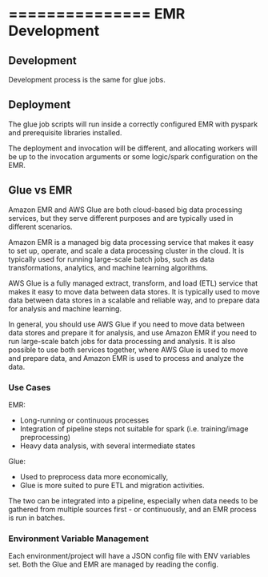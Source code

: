 ===============
EMR Development
===============

## Development

Development process is the same for glue jobs.

## Deployment

The glue job scripts will run inside a correctly configured EMR with pyspark and prerequisite libraries installed.

The deployment and invocation will be different, and allocating workers will be up to the invocation arguments or some
logic/spark configuration on the EMR.

## Glue vs EMR

Amazon EMR and AWS Glue are both cloud-based big data processing services, but they serve different purposes and are
typically used in different scenarios.

Amazon EMR is a managed big data processing service that makes it easy to set up, operate, and scale a data processing
cluster in the cloud. It is typically used for running large-scale batch jobs, such as data transformations, analytics,
and machine learning algorithms.

AWS Glue is a fully managed extract, transform, and load (ETL) service that makes it easy to move data between data
stores. It is typically used to move data between data stores in a scalable and reliable way, and to prepare data for
analysis and machine learning.

In general, you should use AWS Glue if you need to move data between data stores and prepare it for analysis, and use
Amazon EMR if you need to run large-scale batch jobs for data processing and analysis. It is also possible to use both
services together, where AWS Glue is used to move and prepare data, and Amazon EMR is used to process and analyze the
data.

### Use Cases

EMR:
- Long-running or continuous processes
- Integration of pipeline steps not suitable for spark (i.e. training/image preprocessing)
- Heavy data analysis, with several intermediate states

Glue:
- Used to preprocess data more economically,
- Glue is more suited to pure ETL and migration activities.

The two can be integrated into a pipeline, especially when data needs to be gathered from multiple sources first - or
continuously, and an EMR process is run in batches.

### Environment Variable Management

Each environment/project will have a JSON config file with ENV variables set.
Both the Glue and EMR are managed by reading the config.
